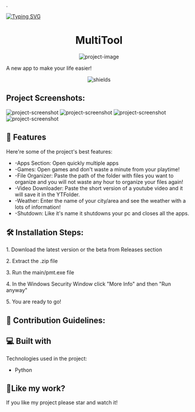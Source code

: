 .



[![Typing SVG](https://readme-typing-svg.demolab.com?font=Fira+Code&weight=700&size=72&pause=1000&width=435&lines=MultiTool)](https://git.io/typing-svg)

<h1 align="center" id="title">MultiTool</h1>

<p align="center"><img src="https://socialify.git.ci/ManolisG11/MultiTool/image?description=1&amp;font=Source%20Code%20Pro&amp;logo=https%3A%2F%2Fi.ibb.co%2F7yQSRzT%2Fmulti-tool-256.png&amp;name=1&amp;owner=1&amp;pattern=Plus&amp;theme=Dark" alt="project-image"></p>

<p id="description">A new app to make your life easier!</p>

<p align="center"><img src="https://img.shields.io/badge/multitool-official" alt="shields"></p>

<h2>Project Screenshots:</h2>

<img src="https://i.ibb.co/3fmh2QM/Screenshot-1.png" alt="project-screenshot">

<img src="https://i.ibb.co/dgX1Nwy/Screenshot-2.png" alt="project-screenshot" >

<img src="https://i.ibb.co/MRwpYQP/Screenshot-3.png" alt="project-screenshot" >

<img src="https://i.ibb.co/qysY77y/Screenshot-4.png" alt="project-screenshot" >

  
  
<h2>🧐 Features</h2>

Here're some of the project's best features:

*   \-Apps Section: Open quickly multiple apps
*   \-Games: Open games and don't waste a minute from your playtime!
*   \-File Organizer: Paste the path of the folder with files you want to organize and you will not waste any hour to organize your files again!
*   \-Video Downloader: Paste the short version of a youtube video and it will save it in the YTFolder.
*   \-Weather: Enter the name of your city/area and see the weather with a lots of information!
*   \-Shutdown: Like it's name it shutdowns your pc and closes all the apps.

<h2>🛠️ Installation Steps:</h2>

<p>1. Download the latest version or the beta from Releases section</p>

<p>2. Extract the .zip file</p>

<p>3. Run the main/pmt.exe file</p>

<p>4. In the Windows Security Window click "More Info" and then "Run anyway"</p>

<p>5. You are ready to go!</p>

<h2>🍰 Contribution Guidelines:</h2>

  
  
<h2>💻 Built with</h2>

Technologies used in the project:

*   Python

<h2>💖Like my work?</h2>

If you like my project please star and watch it!
